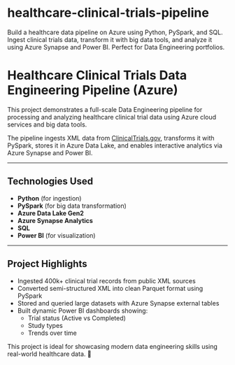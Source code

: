 # healthcare-clinical-trials-pipeline
Build a healthcare data pipeline on Azure using Python, PySpark, and SQL. Ingest clinical trials data, transform it with big data tools, and analyze it using Azure Synapse and Power BI. Perfect for Data Engineering portfolios.
# Healthcare Clinical Trials Data Engineering Pipeline (Azure)

This project demonstrates a full-scale Data Engineering pipeline for processing and analyzing healthcare clinical trial data using Azure cloud services and big data tools.

The pipeline ingests XML data from [ClinicalTrials.gov](https://clinicaltrials.gov/), transforms it with PySpark, stores it in Azure Data Lake, and enables interactive analytics via Azure Synapse and Power BI.

---

##  Technologies Used
- **Python** (for ingestion)
- **PySpark** (for big data transformation)
- **Azure Data Lake Gen2**
- **Azure Synapse Analytics**
- **SQL**
- **Power BI** (for visualization)

---

##  Project Highlights
- Ingested 400k+ clinical trial records from public XML sources
- Converted semi-structured XML into clean Parquet format using PySpark
- Stored and queried large datasets with Azure Synapse external tables
- Built dynamic Power BI dashboards showing:
  - Trial status (Active vs Completed)
  - Study types
  - Trends over time

This project is ideal for showcasing modern data engineering skills using real-world healthcare data. 💼
